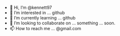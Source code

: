 - 👋 Hi, I’m @kennett97
- 👀 I’m interested in ... github
- 🌱 I’m currently learning ... github
- 💞️ I’m looking to collaborate on ... something ... soon.
- 📫 How to reach me ... @gmail.com

<!---
kennett97/kennett97 is a ✨ special ✨ repository because its `README.md` (this file) appears on your GitHub profile.
You can click the Preview link to take a look at your changes.
--->

